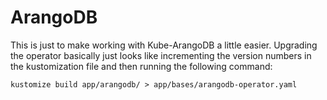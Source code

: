 # ArangoDB

This is just to make working with Kube-ArangoDB a little easier. Upgrading the operator basically just looks like incrementing the version numbers in the kustomization file and then running the following command:

```
kustomize build app/arangodb/ > app/bases/arangodb-operator.yaml
```
